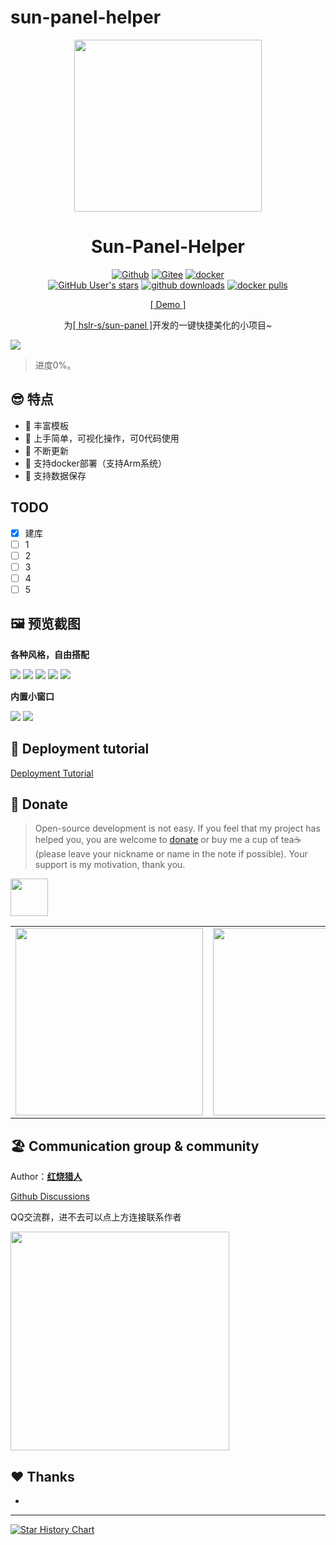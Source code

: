 # sun-panel-helper
<div align=center>
<img src="https://picture.agsv.top/123/2025/01/07/677c9648da6dc/logo.png" width="300" height="275" />

# Sun-Panel-Helper

[![Github](https://img.shields.io/badge/Github-123456?logo=github&labelColor=242424)](https://github.com/madrays/sun-panel-helper)
[![Gitee](https://img.shields.io/badge/Gitee-123456?logo=gitee&labelColor=c71d23)](https://gitee.com/madrays/sun-panel-helper)
[![docker](https://img.shields.io/badge/docker-123456?logo=docker&logoColor=fff&labelColor=1c7aed)](https://hub.docker.com/r/madrays/sun-panel-helper) 
<br>
[![GitHub User's stars](https://img.shields.io/github/stars/madrays%2Fsun-panel-helper?style=flat&logo=github)](https://github.com/madrays/sun-panel-helper)
[![github downloads](https://img.shields.io/github/downloads/madrays/sun-panel-helper/total.svg?logo=github)](https://github.com/madrays/sun-panel-helper/releases)
[![docker pulls](https://img.shields.io/docker/pulls/madrays/sun-panel-helper.svg?logo=docker)](https://hub.docker.com/r/madrays/sun-panel-helper)

[[ Demo ]](http://home.cocoyoo.cn) 


为[[ hslr-s/sun-panel ]](https://github.com/hslr-s/sun-panel)开发的一键快捷美化的小项目~
</div>

![](./doc/images/main-dark.png)



> 进度0%。
 
## 😎 特点

- 🍉 丰富模板
- 🍊 上手简单，可视化操作，可0代码使用
- 🍠 不断更新
- 🍵 支持docker部署（支持Arm系统）
- 🎪 支持数据保存

## TODO
- [x] 建库
- [ ] 1
- [ ] 2
- [ ] 3
- [ ] 4
- [ ] 5
## 🖼️ 预览截图

**各种风格，自由搭配**

![](./doc/images/icon-small-new.png)
![](./doc/images/transparent-info.png)
![](./doc/images/transparent-small.png)
![](./doc/images/solid-color-info.png)
![](./doc/images/full-color-small.jpg)

**内置小窗口**

![](./doc/images/window-ssh.png)
![](./doc/images/window-xunlei.png)



## 🐳 Deployment tutorial
[Deployment Tutorial](https://sun-panel-doc.enianteam.com/usage/quick_deploy.html)

## 🍵 Donate

> Open-source development is not easy. If you feel that my project has helped you, you are welcome to [donate](./doc/donate.md) or buy me a cup of tea☕ (please leave your nickname or name in the note if possible). Your support is my motivation, thank you.


<a href="https://www.paypal.me/hslrs">
<img height="60" src="./doc/images/donate/paypal.png" target="_blank"></img> 
</a>


|   |   |
| ------------ | ------------ |
| <img height="300" src="./doc/images/donate/weixin.png"/> |  <img height="300" src="./doc/images/donate/alipay.png" /> |

## 🏖️ Communication group & community

Author：**[红烧猎人](https://blog.enianteam.com/u/sun/content/11)**

[Github Discussions](https://github.com/hslr-s/sun-panel/discussions)

QQ交流群，进不去可以点上方连接联系作者

<img src="./doc/images/qq_group_qr2.png"  height="350" />

## ❤️ Thanks

- [](https://github.com/)



---

[![Star History Chart](https://api.star-history.com/svg?repos=madrays/sun-panel-helper&type=Date)](https://star-history.com/#madrays/sun-panel-helper&Date)
